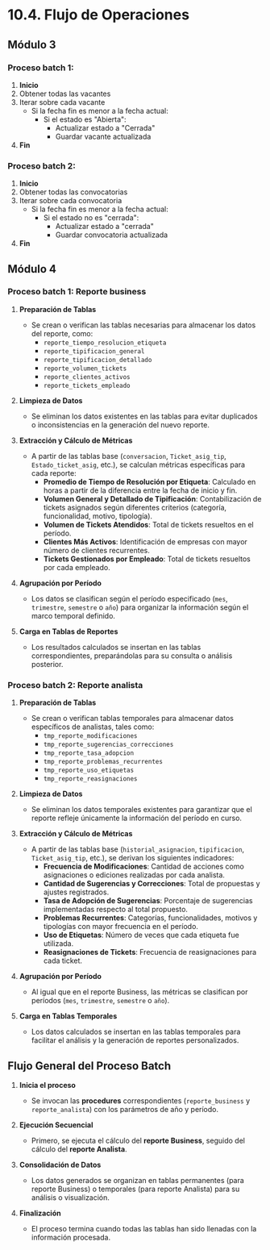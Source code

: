 # 10.4. Flujo de Operaciones
## Módulo 3
### Proceso batch 1:
1. **Inicio**
2. Obtener todas las vacantes
3. Iterar sobre cada vacante
   - Si la fecha fin es menor a la fecha actual:
     - Si el estado es "Abierta":
       - Actualizar estado a "Cerrada"
       - Guardar vacante actualizada
4. **Fin**
### Proceso batch 2:
1. **Inicio**
2. Obtener todas las convocatorias
3. Iterar sobre cada convocatoria
   - Si la fecha fin es menor a la fecha actual:
     - Si el estado no es "cerrada":
       - Actualizar estado a "cerrada"
       - Guardar convocatoria actualizada
4. **Fin**

## Módulo 4

### Proceso batch 1: Reporte business

1. **Preparación de Tablas**  
   - Se crean o verifican las tablas necesarias para almacenar los datos del reporte, como:
     - `reporte_tiempo_resolucion_etiqueta`
     - `reporte_tipificacion_general`
     - `reporte_tipificacion_detallado`
     - `reporte_volumen_tickets`
     - `reporte_clientes_activos`
     - `reporte_tickets_empleado`

2. **Limpieza de Datos**  
   - Se eliminan los datos existentes en las tablas para evitar duplicados o inconsistencias en la generación del nuevo reporte.

3. **Extracción y Cálculo de Métricas**  
   - A partir de las tablas base (`conversacion`, `Ticket_asig_tip`, `Estado_ticket_asig`, etc.), se calculan métricas específicas para cada reporte:
     - **Promedio de Tiempo de Resolución por Etiqueta**: Calculado en horas a partir de la diferencia entre la fecha de inicio y fin.
     - **Volumen General y Detallado de Tipificación**: Contabilización de tickets asignados según diferentes criterios (categoría, funcionalidad, motivo, tipología).
     - **Volumen de Tickets Atendidos**: Total de tickets resueltos en el período.
     - **Clientes Más Activos**: Identificación de empresas con mayor número de clientes recurrentes.
     - **Tickets Gestionados por Empleado**: Total de tickets resueltos por cada empleado.

4. **Agrupación por Período**  
   - Los datos se clasifican según el período especificado (`mes`, `trimestre`, `semestre` o `año`) para organizar la información según el marco temporal definido.

5. **Carga en Tablas de Reportes**  
   - Los resultados calculados se insertan en las tablas correspondientes, preparándolas para su consulta o análisis posterior.

### Proceso batch 2: Reporte analista
1. **Preparación de Tablas**  
   - Se crean o verifican tablas temporales para almacenar datos específicos de analistas, tales como:
     - `tmp_reporte_modificaciones`
     - `tmp_reporte_sugerencias_correcciones`
     - `tmp_reporte_tasa_adopcion`
     - `tmp_reporte_problemas_recurrentes`
     - `tmp_reporte_uso_etiquetas`
     - `tmp_reporte_reasignaciones`

2. **Limpieza de Datos**  
   - Se eliminan los datos temporales existentes para garantizar que el reporte refleje únicamente la información del período en curso.

3. **Extracción y Cálculo de Métricas**  
   - A partir de las tablas base (`historial_asignacion`, `tipificacion`, `Ticket_asig_tip`, etc.), se derivan los siguientes indicadores:
     - **Frecuencia de Modificaciones**: Cantidad de acciones como asignaciones o ediciones realizadas por cada analista.
     - **Cantidad de Sugerencias y Correcciones**: Total de propuestas y ajustes registrados.
     - **Tasa de Adopción de Sugerencias**: Porcentaje de sugerencias implementadas respecto al total propuesto.
     - **Problemas Recurrentes**: Categorías, funcionalidades, motivos y tipologías con mayor frecuencia en el período.
     - **Uso de Etiquetas**: Número de veces que cada etiqueta fue utilizada.
     - **Reasignaciones de Tickets**: Frecuencia de reasignaciones para cada ticket.

4. **Agrupación por Período**  
   - Al igual que en el reporte Business, las métricas se clasifican por períodos (`mes`, `trimestre`, `semestre` o `año`).

5. **Carga en Tablas Temporales**  
   - Los datos calculados se insertan en las tablas temporales para facilitar el análisis y la generación de reportes personalizados.
     
## **Flujo General del Proceso Batch**

1. **Inicia el proceso**  
   - Se invocan las **procedures** correspondientes (`reporte_business` y `reporte_analista`) con los parámetros de año y período.

2. **Ejecución Secuencial**  
   - Primero, se ejecuta el cálculo del **reporte Business**, seguido del cálculo del **reporte Analista**.

3. **Consolidación de Datos**  
   - Los datos generados se organizan en tablas permanentes (para reporte Business) o temporales (para reporte Analista) para su análisis o visualización.

4. **Finalización**  
   - El proceso termina cuando todas las tablas han sido llenadas con la información procesada.
